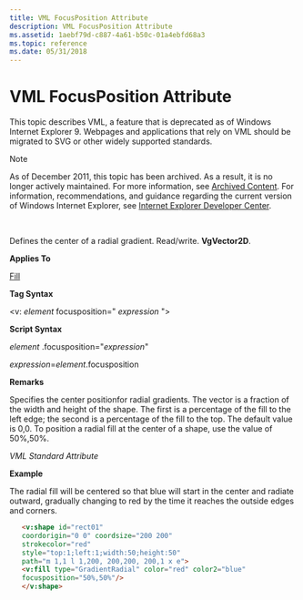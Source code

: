 ```yaml
---
title: VML FocusPosition Attribute
description: VML FocusPosition Attribute
ms.assetid: 1aebf79d-c887-4a61-b50c-01a4ebfd68a3
ms.topic: reference
ms.date: 05/31/2018
---
```


# VML FocusPosition Attribute

This topic describes VML, a feature that is deprecated as of Windows Internet Explorer 9. Webpages and applications that rely on VML should be migrated to SVG or other widely supported standards.

> [!Note]  
> As of December 2011, this topic has been archived. As a result, it is no longer actively maintained. For more information, see [Archived Content](/previous-versions/windows/internet-explorer/ie-developer/). For information, recommendations, and guidance regarding the current version of Windows Internet Explorer, see [Internet Explorer Developer Center](https://msdn.microsoft.com/ie/).

 

Defines the center of a radial gradient. Read/write. **VgVector2D**.

**Applies To**

[Fill](msdn-online-vml-fill-element.md)

**Tag Syntax**

<v: *element* focusposition=" *expression* ">

**Script Syntax**

*element* .focusposition="*expression*"

*expression*=*element*.focusposition

**Remarks**

Specifies the center positionfor radial gradients. The vector is a fraction of the width and height of the shape. The first is a percentage of the fill to the left edge; the second is a percentage of the fill to the top. The default value is 0,0. To position a radial fill at the center of a shape, use the value of 50%,50%.

*VML Standard Attribute*

**Example**

The radial fill will be centered so that blue will start in the center and radiate outward, gradually changing to red by the time it reaches the outside edges and corners.


```HTML
   <v:shape id="rect01"
   coordorigin="0 0" coordsize="200 200"
   strokecolor="red"
   style="top:1;left:1;width:50;height:50"
   path="m 1,1 l 1,200, 200,200, 200,1 x e">
   <v:fill type="GradientRadial" color="red" color2="blue"
   focusposition="50%,50%"/>
   </v:shape>
```



 

 
